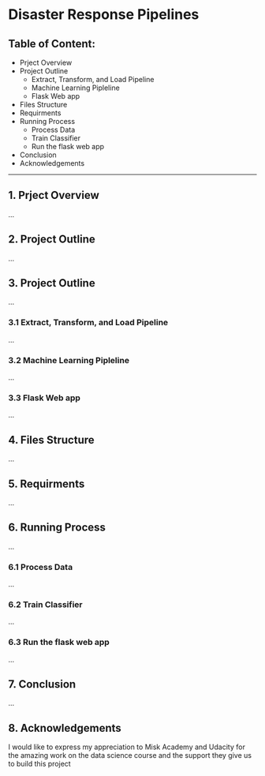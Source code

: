 # Disaster Response Pipelines

## Table of Content:
* Prject Overview 
* Project Outline
  * Extract, Transform, and Load Pipeline 
  * Machine Learning Pipleline 
  * Flask Web app
* Files Structure
* Requirments
* Running Process
  * Process Data
  * Train Classifier 
  * Run the flask web app
* Conclusion
* Acknowledgements

***

## 1. Prject Overview
...

## 2. Project Outline
...

## 3. Project Outline
...
### 3.1 Extract, Transform, and Load Pipeline 
...
### 3.2 Machine Learning Pipleline 
...
### 3.3 Flask Web app
...

## 4. Files Structure
...

## 5. Requirments
...

## 6. Running Process
...

### 6.1 Process Data
...

### 6.2 Train Classifier 
...

### 6.3 Run the flask web app
...

## 7. Conclusion
...

## 8. Acknowledgements
I would like to express my appreciation to Misk Academy and Udacity for the amazing work on the data science course and the support they give us to build this project
